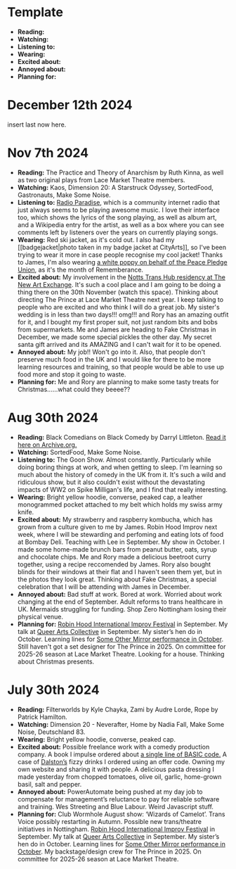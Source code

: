 # Template
- **Reading:** 
- **Watching:** 
- **Listening to:** 
- **Wearing:** 
- **Excited about:** 
- **Annoyed about:** 
- **Planning for:**

# December 12th 2024
insert last now here.

# Nov 7th 2024
- **Reading:** The Practice and Theory of Anarchism by Ruth Kinna, as well as two original plays from Lace Market Theatre members.
- **Watching:** Kaos, Dimension 20: A Starstruck Odyssey, SortedFood, Gastronauts, Make Some Noise.
- **Listening to:** [Radio Paradise](https://radioparadise.com/), which is a community internet radio that just always seems to be playing awesome music. I love their interface too, which shows the lyrics of the song playing, as well as album art, and a Wikipedia entry for the artist, as well as a box where you can see comments left by listeners over the years on currently playing songs.
- **Wearing:** Red ski jacket, as it's cold out. I also had my [[badgejacket|photo taken in my badge jacket at CityArts]], so I've been trying to wear it more in case people recognise my cool jacket! Thanks to James, I'm also wearing [a white poppy on behalf of the Peace Pledge Union](https://www.ppu.org.uk/remembrance-white-poppies), as it's the month of Rememberance.
- **Excited about:** My involvement in the [Notts Trans Hub residency at The New Art Exchange](https://www.nae.org.uk/reside-notts-trans-hub/). It's such a cool place and I am going to be doing a thing there on the 30th November (watch this space). Thinking about directing The Prince at Lace Market Theatre next year. I keep talking to people who are excited and who think I will do a great job. My sister's wedding is in less than two days!!! omg!!! and Rory has an amazing outfit for it, and I bought my first proper suit, not just random bits and bobs from supermarkets. Me and James are heading to Fake Christmas in December, we made some special pickles the other day. My secret santa gift arrived and its AMAZING and I can't wait for it to be opened.
- **Annoyed about:** My job!! Won't go into it. Also, that people don't preserve much food in the UK and I would like for there to be more learning resources and training, so that people would be able to use up food more and stop it going to waste.
- **Planning for:**  Me and Rory are planning to make some tasty treats for Christmas......what could they beeee??

# Aug 30th 2024
- **Reading:** Black Comedians on Black Comedy by Darryl Littleton. [Read it here on Archive.org.](https://archive.org/details/blackcomedianson00litt)
- **Watching:** SortedFood, Make Some Noise.
- **Listening to:** The Goon Show. Almost constantly. Particularly while doing boring things at work, and when getting to sleep. I'm learning so much about the history of comedy in the UK from it. It's such a wild and ridiculous show, but it also couldn't exist without the devastating impacts of WW2 on Spike Milligan's life, and I find that really interesting.
- **Wearing:** Bright yellow hoodie, converse, peaked cap, a leather monogrammed pocket attached to my belt which holds my swiss army knife.
- **Excited about:** My strawberry and raspberry kombucha, which has grown from a culture given to me by James. Robin Hood Improv next week, where I will be stewarding and perfoming and eating lots of food at Bombay Deli. Teaching with Lee in September. My show in October. I made some home-made brunch bars from peanut butter, oats, syrup and chocolate chips. Me and Rory made a delicious beetroot curry together, using a recipe reccomended by James. Rory also bought blinds for their windows at their flat and I haven't seen them yet, but in the photos they look great. Thinking about Fake Christmas, a special celebration that I will be attending with James in December.
- **Annoyed about:** Bad stuff at work. Bored at work. Worried about work changing at the end of September. Adult reforms to trans healthcare in UK. Mermaids struggling for funding. Shop Zero Nottingham losing their physical venue.
- **Planning for:** [Robin Hood International Improv Festival](https://www.robinhoodimprov.co.uk/) in September. My talk at [Queer Arts Collective](https://nottinghamplayhouse.co.uk/project/nottinghams-queer-arts-collective/) in September.  My sister’s hen do in October. Learning lines for [Some Other Mirror performance in October](https://lambethfringe.com/events/some-other-mirrors). Still haven't got a set designer for The Prince in 2025. On committee for 2025-26 season at Lace Market Theatre. Looking for a house. Thinking about Christmas presents.

# July 30th 2024
- **Reading:** Filterworlds by Kyle Chayka, Zami by Audre Lorde, Rope by Patrick Hamilton.
- **Watching:** Dimension 20 - Neverafter, Home by Nadia Fall, Make Some Noise, Deutschland 83. 
- **Wearing:** Bright yellow hoodie, converse, peaked cap.
- **Excited about:** Possible freelance work with a comedy production company. A book I impulse ordered about [a single line of BASIC code.](https://10print.org/) A case of [Dalston’s](https://dalstons.com/) fizzy drinks I ordered using an offer code. Owning my own website and sharing it with people. A delicious pasta dressing I made yesterday from chopped tomatoes, olive oil, garlic, home-grown basil, salt and pepper.
- **Annoyed about:** PowerAutomate being pushed at my day job to compensate for management’s reluctance to pay for reliable software and training. Wes Streeting and Blue Labour. Weird Javascript stuff. 
- **Planning for:** Club Wormhole August show: ‘Wizards of Camelot’. Trans Voice possibly restarting in Autumn. Possible new trans/theatre initiatives in Nottingham. [Robin Hood International Improv Festival](https://www.robinhoodimprov.co.uk/) in September. My talk at [Queer Arts Collective](https://nottinghamplayhouse.co.uk/project/nottinghams-queer-arts-collective/) in September.  My sister’s hen do in October. Learning lines for [Some Other Mirror performance in October](https://lambethfringe.com/events/some-other-mirrors). My backstage/design crew for The Prince in 2025. On committee for 2025-26 season at Lace Market Theatre.